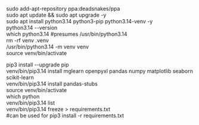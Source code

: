 sudo add-apt-repository ppa:deadsnakes/ppa  
sudo apt update && sudo apt upgrade \-y  
sudo apt install python3.14 python3-pip python3.14-venv \-y  
python3.14 \--version  
which python3.14 \#presumes /usr/bin/python3.14  
rm \-rf venv .venv  
/usr/bin/python3.14 \-m venv venv  
source venv/bin/activate

pip3 install \--upgrade pip  
venv/bin/pip3.14 install mglearn openpyxl pandas numpy matplotlib seaborn scikit-learn  
venv/bin/pip3.14 install pandas-stubs  
source venv/bin/activate  
which python  
venv/bin/pip3.14 list  
venv/bin/pip3.14 freeze \> requirements.txt  
\#can be used for pip3 install \-r requirements.txt
